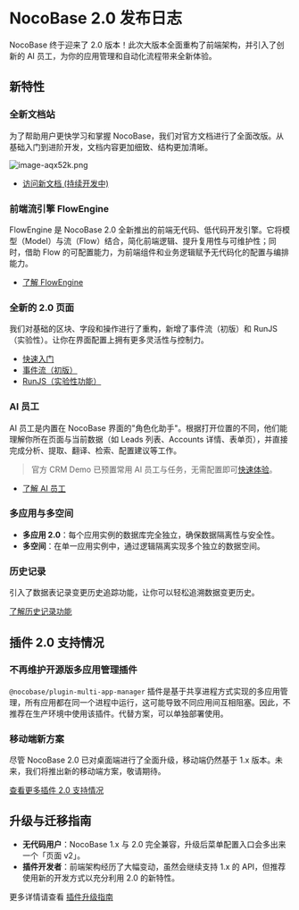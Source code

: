 # NocoBase 2.0 发布日志

NocoBase 终于迎来了 2.0 版本！此次大版本全面重构了前端架构，并引入了创新的 AI 员工，为你的应用管理和自动化流程带来全新体验。

## 新特性

### 全新文档站

为了帮助用户更快学习和掌握 NocoBase，我们对官方文档进行了全面改版。从基础入门到进阶开发，文档内容更加细致、结构更加清晰。

![image-aqx52k.png](https://static-docs.nocobase.com/image-aqx52k.png)

- [访问新文档 (持续开发中)](https://develop.v2.docs.nocobase.com/cn/)

### 前端流引擎 FlowEngine

FlowEngine 是 NocoBase 2.0 全新推出的前端无代码、低代码开发引擎。它将模型（Model）与流（Flow）结合，简化前端逻辑、提升复用性与可维护性；同时，借助 Flow 的可配置能力，为前端组件和业务逻辑赋予无代码化的配置与编排能力。

- [了解 FlowEngine](https://develop.v2.docs.nocobase.com/cn/flow-engine)

### 全新的 2.0 页面

我们对基础的区块、字段和操作进行了重构，新增了事件流（初版）和 RunJS（实验性）。让你在界面配置上拥有更多灵活性与控制力。

- [快速入门](https://develop.v2.docs.nocobase.com/cn/interface-builder/quickstart)
- [事件流（初版）](https://develop.v2.docs.nocobase.com/cn/interface-builder/quickstart)
- [RunJS（实验性功能）](https://develop.v2.docs.nocobase.com/cn/interface-builder/quickstart)

### AI 员工

AI 员工是内置在 NocoBase 界面的"角色化助手"。根据打开位置的不同，他们能理解你所在页面与当前数据（如 Leads 列表、Accounts 详情、表单页），并直接完成分析、提取、翻译、检索、配置建议等工作。

> 官方 CRM Demo 已预置常用 AI 员工与任务，无需配置即可[快速体验](https://demo.nocobase.com/new)。

- [了解 AI 员工](https://develop.v2.docs.nocobase.com/cn/ai-employees)

### 多应用与多空间

- **多应用 2.0**：每个应用实例的数据库完全独立，确保数据隔离性与安全性。
- **多空间**：在单一应用实例中，通过逻辑隔离实现多个独立的数据空间。

### 历史记录

引入了数据表记录变更历史追踪功能，让你可以轻松追溯数据变更历史。

[了解历史记录功能](#)

## 插件 2.0 支持情况

### 不再维护开源版多应用管理插件

`@nocobase/plugin-multi-app-manager` 插件是基于共享进程方式实现的多应用管理，所有应用都在同一个进程中运行，这可能导致不同应用间互相阻塞。因此，不推荐在生产环境中使用该插件。代替方案，可以单独部署使用。

### 移动端新方案

尽管 NocoBase 2.0 已对桌面端进行了全面升级，移动端仍然基于 1.x 版本。未来，我们将推出新的移动端方案，敬请期待。

[查看更多插件 2.0 支持情况](https://develop.v2.docs.nocobase.com/cn/plugins)

## 升级与迁移指南

- **无代码用户**：NocoBase 1.x 与 2.0 完全兼容，升级后菜单配置入口会多出来一个「页面 v2」。
- **插件开发者**：前端架构经历了大幅变动，虽然会继续支持 1.x 的 API，但推荐使用新的开发方式以充分利用 2.0 的新特性。

更多详情请查看 [插件升级指南](https://develop.v2.docs.nocobase.com/cn/plugin-development/server/upgrade-1-to-2)
